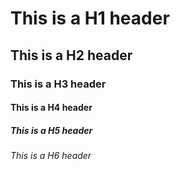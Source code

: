 # This is a H1 header 
## This is a H2 header
### This is a H3 header
#### This is a H4 header
##### This is a H5 header
###### This is a H6 header
